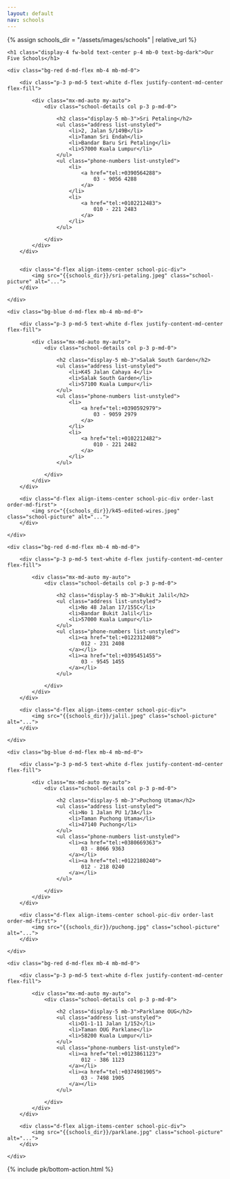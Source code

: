 ```yaml
---
layout: default
nav: schools
---
```


{% assign schools_dir = "/assets/images/schools" | relative_url %}

<div class="bg-dark">
    
    <h1 class="display-4 fw-bold text-center p-4 mb-0 text-bg-dark">Our Five Schools</h1>
    
    <div class="bg-red d-md-flex mb-4 mb-md-0">
    
        <div class="p-3 p-md-5 text-white d-flex justify-content-md-center flex-fill">
    
            <div class="mx-md-auto my-auto">
                <div class="school-details col p-3 p-md-0">
    
                    <h2 class="display-5 mb-3">Sri Petaling</h2>
                    <ul class="address list-unstyled">
                        <li>2, Jalan 5/149B</li>
                        <li>Taman Sri Endah</li>
                        <li>​Bandar Baru Sri Petaling</li>
                        <li>57000 Kuala Lumpur</li>
                    </ul>
                    <ul class="phone-numbers list-unstyled">
                        <li>
                            <a href="tel:+0390564288">
                                03 - 9056 4288
                            </a>
                        </li>
                        <li>
                            <a href="tel:+​0102212483">
                                ​010 - 221 2483
                            </a>
                        </li>
                    </ul>
    
                </div>
            </div>
        </div>
    
    
        <div class="d-flex align-items-center school-pic-div">
            <img src="{{schools_dir}}/sri-petaling.jpeg" class="school-picture" alt="...">
        </div>
    
    </div>
    
    <div class="bg-blue d-md-flex mb-4 mb-md-0">
    
        <div class="p-3 p-md-5 text-white d-flex justify-content-md-center flex-fill">
    
            <div class="mx-md-auto my-auto">
                <div class="school-details col p-3 p-md-0">
    
                    <h2 class="display-5 mb-3">Salak South Garden</h2>
                    <ul class="address list-unstyled">
                        <li>K45 Jalan Cahaya 4</li>
                        <li>Salak South Garden</li>
                        <li>​57100 Kuala Lumpur</li>
                    </ul>
                    <ul class="phone-numbers list-unstyled">
                        <li>
                            <a href="tel:+0390592979">
                                03 - 9059 2979
                            </a>
                        </li>
                        <li>
                            <a href="tel:+0102212482">
                                010 - 221 2482
                            </a>
                        </li>
                    </ul>
    
                </div>
            </div>
        </div>
    
        <div class="d-flex align-items-center school-pic-div order-last order-md-first">
            <img src="{{schools_dir}}/k45-edited-wires.jpeg" class="school-picture" alt="...">
        </div>
    
    </div>
    
    <div class="bg-red d-md-flex mb-4 mb-md-0">
    
        <div class="p-3 p-md-5 text-white d-flex justify-content-md-center flex-fill">
    
            <div class="mx-md-auto my-auto">
                <div class="school-details col p-3 p-md-0">
    
                    <h2 class="display-5 mb-3">Bukit Jalil</h2>
                    <ul class="address list-unstyled">
                        <li>No 48 Jalan 17/155C</li>
                        <li>Bandar Bukit Jalil</li>
                        <li>57000 Kuala Lumpur</li>
                    </ul>
                    <ul class="phone-numbers list-unstyled">
                        <li><a href="tel:+0122312408">
                            012 - 231 2408
                        </a></li>
                        <li><a href="tel:+0395451455">
                            03 - 9545 1455
                        </a></li>
                    </ul>
    
                </div>
            </div>
        </div>
    
        <div class="d-flex align-items-center school-pic-div">
            <img src="{{schools_dir}}/jalil.jpeg" class="school-picture" alt="...">
        </div>
    
    </div>
    
    <div class="bg-blue d-md-flex mb-4 mb-md-0">
    
        <div class="p-3 p-md-5 text-white d-flex justify-content-md-center flex-fill">
    
            <div class="mx-md-auto my-auto">
                <div class="school-details col p-3 p-md-0">
    
                    <h2 class="display-5 mb-3">Puchong Utama</h2>
                    <ul class="address list-unstyled">
                        <li>No 1 Jalan PU 1/3A</li>
                        <li>Taman Puchong Utama</li>
                        <li>47140 Puchong</li>
                    </ul>
                    <ul class="phone-numbers list-unstyled">
                        <li><a href="tel:+0380669363">
                            03 - 8066 9363
                        </a></li>
                        <li><a href="tel:+0122180240">
                            012 - 218 0240
                        </a></li>
                    </ul>
    
                </div>
            </div>
        </div>
    
        <div class="d-flex align-items-center school-pic-div order-last order-md-first">
            <img src="{{schools_dir}}/puchong.jpg" class="school-picture" alt="...">
        </div>
    
    </div>
    
    <div class="bg-red d-md-flex mb-4 mb-md-0">
    
        <div class="p-3 p-md-5 text-white d-flex justify-content-md-center flex-fill">
    
            <div class="mx-md-auto my-auto">
                <div class="school-details col p-3 p-md-0">
    
                    <h2 class="display-5 mb-3">Parklane OUG</h2>
                    <ul class="address list-unstyled">
                        <li>D1-1-11 Jalan 1/152</li>
                        <li>Taman OUG Parklane</li>
                        <li>​58200 Kuala Lumpur</li>
                    </ul>
                    <ul class="phone-numbers list-unstyled">
                        <li><a href="tel:+0123861123">
                            012 - 386 1123
                        </a></li>
                        <li><a href="tel:+0374981905">
                            03 - 7498 1905
                        </a></li>
                    </ul>
    
                </div>
            </div>
        </div>
    
        <div class="d-flex align-items-center school-pic-div">
            <img src="{{schools_dir}}/parklane.jpg" class="school-picture" alt="...">
        </div>
    
    </div>
</div>

{% include pk/bottom-action.html %}
